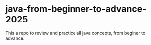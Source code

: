 # java-from-beginner-to-advance-2025
This a repo to review and practice all java concepts, from beginer to advance.
